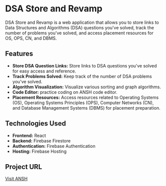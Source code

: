 # DSA Store and Revamp

DSA Store and Revamp is a web application that allows you to store links to Data Structures and Algorithms (DSA) questions you've solved, track the number of problems you've solved, and access placement resources for OS, OPS, CN, and DBMS.

## Features

- **Store DSA Question Links:** Store links to DSA questions you've solved for easy access and reference.
- **Track Problems Solved:** Keep track of the number of DSA problems you've solved.
- **Algorithm Visualization:** Visualize various sorting and graph algorithms.
- **Code Editor:** practice coding on ANSH code editor. 
- **Placement Resources:** Access resources related to Operating Systems (OS), Operating Systems Principles (OPS), Computer Networks (CN), and Database Management Systems (DBMS) for placement preparation.

## Technologies Used

- **Frontend:** React
- **Backend:** Firebase Firestore
- **Authentication:** Firebase Authentication
- **Hosting:** Firebase Hosting

## Project URL

[Visit ANSH](https://dsahub-7bff0.web.app)

